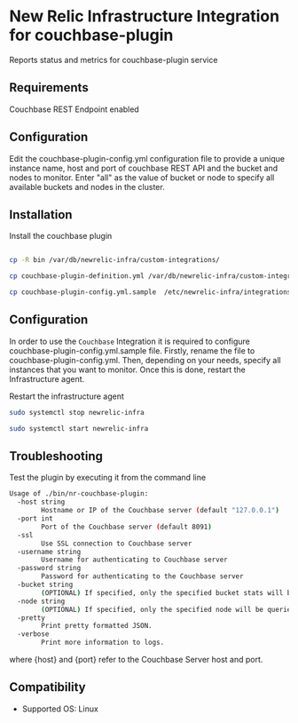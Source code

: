 # New Relic Infrastructure Integration for couchbase-plugin

Reports status and metrics for couchbase-plugin service

## Requirements

Couchbase REST Endpoint enabled

## Configuration

Edit the couchbase-plugin-config.yml configuration file to provide a unique instance name, host and port of couchbase REST API and the bucket and nodes to monitor. Enter "all" as the value of bucket or node to specify all available buckets and nodes in the cluster.


## Installation

Install the couchbase plugin
```sh

cp -R bin /var/db/newrelic-infra/custom-integrations/

cp couchbase-plugin-definition.yml /var/db/newrelic-infra/custom-integrations/

cp couchbase-plugin-config.yml.sample  /etc/newrelic-infra/integrations.d/

```

## Configuration

In order to use the `Couchbase` Integration it is required to configure couchbase-plugin-config.yml.sample file. Firstly, rename the file to couchbase-plugin-config.yml. Then, depending on your needs, specify all instances that you want to monitor. Once this is done, restart the Infrastructure agent.

Restart the infrastructure agent
```sh
sudo systemctl stop newrelic-infra

sudo systemctl start newrelic-infra
```

## Troubleshooting

Test the plugin by executing it from the command line

```sh
Usage of ./bin/nr-couchbase-plugin:
  -host string
    	Hostname or IP of the Couchbase server (default "127.0.0.1")
  -port int
    	Port of the Couchbase server (default 8091)
  -ssl
    	Use SSL connection to Couchbase server
  -username string
    	Username for authenticating to Couchbase server
  -password string
    	Password for authenticating to the Couchbase server
  -bucket string
    	(OPTIONAL) If specified, only the specified bucket stats will be fetched (default "all")
  -node string
    	(OPTIONAL) If specified, only the specified node will be queried (default "all")
  -pretty
    	Print pretty formatted JSON.
  -verbose
    	Print more information to logs.
```

where {host} and {port} refer to the Couchbase Server host and port.

## Compatibility

* Supported OS: Linux 

